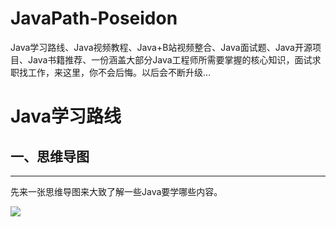 # JavaPath-Poseidon
Java学习路线、Java视频教程、Java+B站视频整合、Java面试题、Java开源项目、Java书籍推荐、一份涵盖大部分Java工程师所需要掌握的核心知识，面试求职找工作，来这里，你不会后悔。以后会不断升级...

# Java学习路线

## 一、思维导图

------

先来一张思维导图来大致了解一些Java要学哪些内容。

![](http://assets.processon.com/chart_image/62d806891e085365eda18d25.png)



